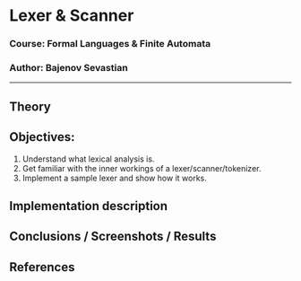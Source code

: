 # Lexer & Scanner

### Course: Formal Languages & Finite Automata
### Author: Bajenov Sevastian

----

## Theory

## Objectives:

1. Understand what lexical analysis is.
2. Get familiar with the inner workings of a lexer/scanner/tokenizer.
3. Implement a sample lexer and show how it works.

## Implementation description


## Conclusions / Screenshots / Results


## References
